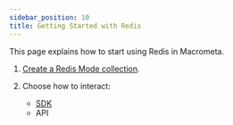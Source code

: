 ```yaml
---
sidebar_position: 10
title: Getting Started with Redis
---
```


This page explains how to start using Redis in Macrometa.

1. [Create a Redis Mode collection](../../collections/redis-mode/index.md).
2. Choose how to interact:

    - [SDK](redis-sdks)
    - API
